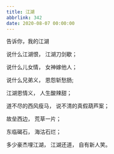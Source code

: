 ```yaml
---
title: 江湖
abbrlink: 342
date: 2020-08-07 00:00:00
---
```

告诉你，我的江湖
<!-- more -->

说什么江湖恨，
江湖刀剑歇；

说什么儿女情，
女神嫁他人；

说什么兄弟义，
恩怨斩愁肠;

江湖恩情义，
人生酸辣甜；

道不尽的西风瘦马，
说不清的真假葫芦案；

故垒西边，
荒草一片；

东临碣石，
海沽石烂；

多少豪杰埋江湖，
江湖还道，
自有新人笑。

